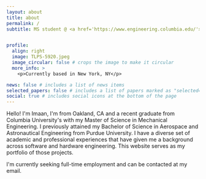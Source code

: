```yaml
---
layout: about
title: about
permalink: /
subtitle: MS student @ <a href='https://www.engineering.columbia.edu/'>Columbia Engineering</a>.


profile:
  align: right
  image: TLPS-5920.jpeg
  image_circular: false # crops the image to make it circular
  more_info: >
    <p>Currently based in New York, NY</p>

news: false # includes a list of news items
selected_papers: false # includes a list of papers marked as "selected={true}"
social: true # includes social icons at the bottom of the page
---
```


Hello! 
I'm Imaan, I'm from Oakland, CA and a recent graduate from Columbia University's with my Master of Science in Mechanical Engineering. I previously attained my Bachelor of Science in Aerospace and Astronautical Engineering from Purdue University. I have a diverse set of academic and professional experiences that have given me a background across software and hardware engineering. This website serves as my portfolio of those projects.

I'm currently seeking full-time employment and can be contacted at my email.
